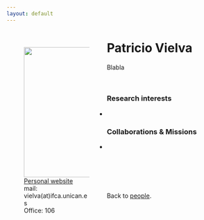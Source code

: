 ```yaml
---
layout: default
---
```




<p style="float: left; width: 30%; margin:40px"><img src="{{site.url}}/assets/imgs/People/name.jpg" style="width:224px;height:300px;"> <a href="[https://es.linkedin.com/in/patricio-vielva-54049a18]">Personal website</a> <br> mail: vielva(at)ifca.unican.es <br> Office: 106</p>

# Patricio Vielva
Blabla


<br>


### Research interests

-


### Collaborations & Missions

- 


<br>
<br>
<br>
<br>

Back to [people]({{site.url}}/people).
